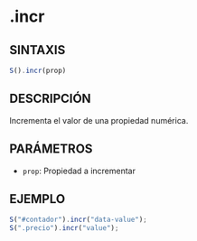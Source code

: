 # .incr

## SINTAXIS
```javascript
S().incr(prop)
```

## DESCRIPCIÓN
Incrementa el valor de una propiedad numérica.

## PARÁMETROS
- `prop`: Propiedad a incrementar

## EJEMPLO
```javascript
S("#contador").incr("data-value");
S(".precio").incr("value");
```